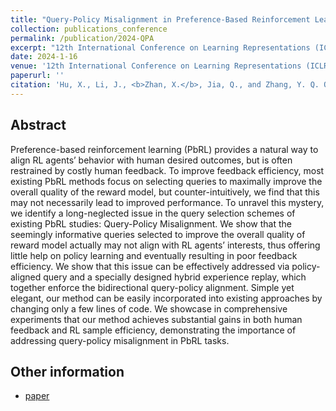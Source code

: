```yaml
---
title: "Query-Policy Misalignment in Preference-Based Reinforcement Learning"
collection: publications_conference
permalink: /publication/2024-QPA
excerpt: "12th International Conference on Learning Representations (ICLR 2024)."
date: 2024-1-16
venue: '12th International Conference on Learning Representations (ICLR 2024).'
paperurl: ''
citation: 'Hu, X., Li, J., <b>Zhan, X.</b>, Jia, Q., and Zhang, Y. Q. Query-Policy Misalignment in Preference-Based Reinforcement Learning. In <i>12th International Conference on Learning Representations (ICLR 2024)<b>(spotlight)</b></i>.'
---
```


Abstract
---

Preference-based reinforcement learning (PbRL) provides a natural way to align RL agents’ behavior with human desired outcomes, but is often restrained by costly human feedback. To improve feedback efficiency, most existing PbRL methods focus on selecting queries to maximally improve the overall quality of the reward model, but counter-intuitively, we find that this may not necessarily lead to improved performance. To unravel this mystery, we identify a long-neglected issue in the query selection schemes of existing PbRL studies: Query-Policy Misalignment. We show that the seemingly informative queries selected to improve the overall quality of reward model actually may not align with RL agents’ interests, thus offering little help on policy learning and eventually resulting in poor feedback efficiency. We show that this issue can be effectively addressed via policy-aligned query and a specially designed hybrid experience replay, which together enforce the bidirectional query-policy alignment. Simple yet elegant, our method can be easily incorporated into existing approaches by changing only a few lines of code. We showcase in comprehensive experiments that our method achieves substantial gains in both human feedback and RL sample efficiency, demonstrating the importance of addressing query-policy misalignment in PbRL tasks.

Other information
---
* [paper](https://openreview.net/forum?id=UoBymIwPJR)